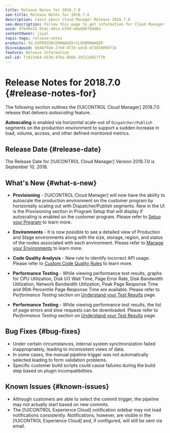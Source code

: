 ```yaml
---
title: Release Notes for 2018.7.0
seo-title: Release Notes for 2018.7.0
description: Learn about Cloud Manager Release 2018.7.0
seo-description: Follow this page to get information for Cloud Manager Release 2018.7.0.
uuid: d7b49e32-01dc-48ce-b744-e6a806fbdd8a
contentOwner: jsyal
topic-tags: release-notes
products: SG_EXPERIENCEMANAGER/CLOUDMANAGER
discoiquuid: b64bf9ab-27ed-4f33-adc8-d73d34094f1b
feature: Release Information
exl-id: fc0214b4-d138-470a-9b04-191224927f7b
---
```

# Release Notes for 2018.7.0 {#release-notes-for}

The following section outlines the [!UICONTROL Cloud Manager] 2018.7.0 release that delivers *autoscaling* feature.

**Autoscaling** is enabled via horizontal scale-out of `Dispatcher/Publish` segments on the production environment to support a sudden increase in load, volume, access, and other defined monitored metrics.

## Release Date {#release-date}

The Release Date for [!UICONTROL Cloud Manager] Version 2018.7.0 is September 10, 2018.

## What's New {#what-s-new}

* **Provisioning** - [!UICONTROL Cloud Manager] will now have the ability to autoscale the production environment on the customer program by horizontally scaling out with Dispatcher/Publish segments. New in the UI is the Provisioning section in Program Setup that will display if autoscaling is enabled on the customer program. Please refer to [Setup your Program](/help/getting-started/program-setup.md) to learn more.

* **Environments** - It is now possible to see a detailed view of Production and Stage environments along with the size, storage, region, and status of the nodes associated with each environment. Please refer to [Manage your Environments](/help/using/managing-environments.md) to learn more.  

* **Code Quality Analysis** - New rule to identify incorrect API usage. Please refer to [Custom Code Quality Rules](/help/using/custom-code-quality-rules.md) to learn more.  

* **Performance Testing** - While viewing performance test results, graphs for CPU Utilization, Disk I/O Wait Time, Page Error Rate, Disk Bandwidth Utilization, Network Bandwidth Utilization, Peak Page Response Time and 95th Percentile Page Response Time are available. Please refer to *Performance Testing* section on [Understand your Test Results](/help/using/code-quality-testing.md) page.

* **Performance Testing** - While viewing performance test results, the list of page errors and slow requests can be downloaded. Please refer to *Performance Testing* section on [Understand your Test Results](/help/using/code-quality-testing.md) page.

## Bug Fixes {#bug-fixes}

* Under certain circumstances, internal system synchronization failed inappropriately, leading to inconsistent views of data.
* In some cases, the manual pipeline trigger was not automatically selected leading to form validation problems.
* Specific customer build scripts could cause failures during the build step based on plugin incompatibilities.

## Known Issues {#known-issues}

* Although customers are able to select the commit trigger, the pipeline may not actually start based on new commits.
* The [!UICONTROL Experience Cloud] notification sidebar may not load notifications consistently. Notifications, however, are visible in the [!UICONTROL Experience Cloud] and, if configured, will still be sent via email.
